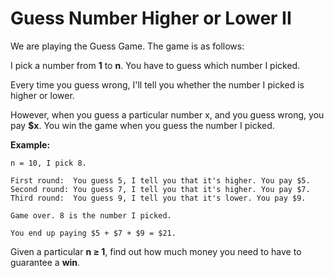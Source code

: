 # Guess Number Higher or Lower II

We are playing the Guess Game. The game is as follows:

I pick a number from __1__ to __n__. You have to guess which number I picked.

Every time you guess wrong, I'll tell you whether the number I picked is higher or lower.

However, when you guess a particular number x, and you guess wrong, you pay __$x__. You win the game when you guess the number I picked.

__Example:__

```
n = 10, I pick 8.

First round:  You guess 5, I tell you that it's higher. You pay $5.
Second round: You guess 7, I tell you that it's higher. You pay $7.
Third round:  You guess 9, I tell you that it's lower. You pay $9.

Game over. 8 is the number I picked.

You end up paying $5 + $7 + $9 = $21.
```

Given a particular __n ≥ 1__, find out how much money you need to have to guarantee a __win__.
